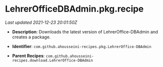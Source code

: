 # LehrerOfficeDBAdmin.pkg.recipe

_Last updated 2021-12-23 20:01:50Z_

- **Description**: Downloads the latest version of LehrerOffice-DBAdmin and creates a package.

- **Identifier**: `com.github.ahousseini-recipes.pkg.LehrerOffice-DBAdmin`

- **Parent Recipes**: `com.github.ahousseini-recipes.download.LehrerOffice-DBAdmin`

